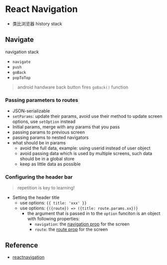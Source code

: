 # React Navigation

- 类比浏览器 history stack

## Navigate

navigation stack

- `navigate`
- `push`
- `goBack`
- `popToTop`

> android handware back button fires `goBack()` function

### Passing parameters to routes

- JSON-serializable
- `setParams`: update their params, avoid use their method to update screen options, use `setOption` instead
- Initial params, merge with any params that you pass
- passing params to previous screen
- passing params to nested navigators
- what should be in params
  - avoid the full data, example: using userid instead of user object
  - avoid passing data which is used by multiple screens, such data should be in a global store
  - keep as little data as possible

### Configuring the header bar

> repetition is key to learning!

- Setting the header title
  - use options: `{{ title: 'xxx' }}`
  - use options: `{({route}) => ({title: route.params.xx})}`
    - the argument that is passed in to the `option` funciton is an object with following properties:
      - `navigation`: the [navigation prop](https://reactnavigation.org/docs/navigation-prop) for the screen
      - `route`: the [route prop](https://reactnavigation.org/docs/route-prop) for the screen



## Reference
- [reactnavigation](https://reactnavigation.org)